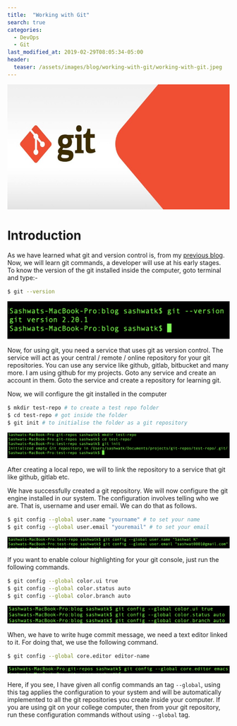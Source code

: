 ```yaml
---
title:  "Working with Git"
search: true
categories: 
  - DevOps
  - Git
last_modified_at: 2019-02-29T08:05:34-05:00
header:
  teaser: /assets/images/blog/working-with-git/working-with-git.jpeg
---
```


![Working with Git](/assets/images/blog/working-with-git/working-with-git.jpeg)

# Introduction

As we have learned what git and version control is, from my [previous blog](https://www.sashwat.in/devops/git/introduction-to-git/). Now, we will learn git commands, a developer will use at his early stages. To know the version of the git installed inside the computer, goto terminal and type:-
```bash
$ git --version
```
![git --version](/assets/images/blog/working-with-git/git-version.png)

Now, for using git, you need a service that uses git as version control. The service will act as your central / remote / online repository for your git repositories. You can use any service like github, gitlab, bitbucket and many more. I am using github for my projects. Goto any service and create an account in them. Goto the service and create a repository for learning git.

Now, we will configure the git installed in the computer 

```bash
$ mkdir test-repo # to create a test repo folder
$ cd test-repo # got inside the folder
$ git init # to initialise the folder as a git repository
```

![git init](/assets/images/blog/working-with-git/git-init.png)

After creating a local repo, we will to link the repository to a service that git like github, gitlab etc. 

We have successfully created a git repository. We will now configure the git engine installed in our system. The configuration involves telling who we are. That is, username and user email. We can do that as follows.

```bash
$ git config --global user.name "yourname" # to set your name
$ git config --global user.email "youremail" # to set your email
```
![git init](/assets/images/blog/working-with-git/git-config.png)

If you want to enable colour highlighting for your git console, just run the following commands.

```bash
$ git config --global color.ui true
$ git config --global color.status auto
$ git config --global color.branch auto
```
![git init](/assets/images/blog/working-with-git/git-ui-color.png)

When, we have to write huge commit message, we need a text editor linked to it. For doing that, we use the following command.

```bash
$ git config --global core.editor editor-name
```

![git init](/assets/images/blog/working-with-git/git-core-editor.png)

Here, if you see, I have given all config commands an tag `--global`, using this tag applies the configuration to your system and will be automatically implemented to all the git repositories you create inside your computer. If you are using git on your college computer, then from your git repository, run these configuration commands without using `--global` tag.

